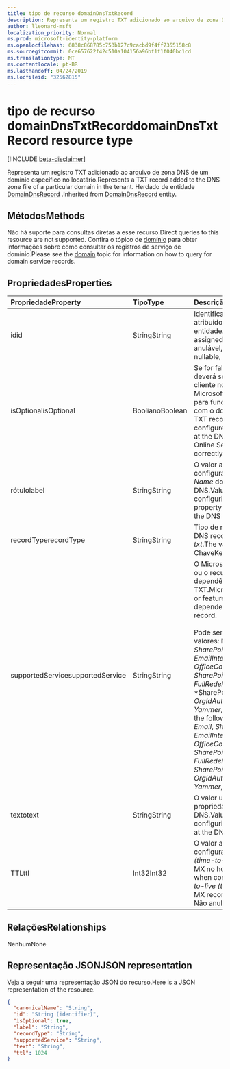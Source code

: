 ```yaml
---
title: tipo de recurso domainDnsTxtRecord
description: Representa um registro TXT adicionado ao arquivo de zona DNS de um domínio específico no locatário. Herdado de entidade DomainDnsRecord.
author: lleonard-msft
localization_priority: Normal
ms.prod: microsoft-identity-platform
ms.openlocfilehash: 6838c868785c753b127c9cacbd9f4ff7355158c8
ms.sourcegitcommit: 0ce657622f42c510a104156a96bf1f1f040bc1cd
ms.translationtype: MT
ms.contentlocale: pt-BR
ms.lasthandoff: 04/24/2019
ms.locfileid: "32562815"
---
```

# <a name="domaindnstxtrecord-resource-type"></a><span data-ttu-id="501b4-104">tipo de recurso domainDnsTxtRecord</span><span class="sxs-lookup"><span data-stu-id="501b4-104">domainDnsTxtRecord resource type</span></span>

[!INCLUDE [beta-disclaimer](../../includes/beta-disclaimer.md)]

<span data-ttu-id="501b4-105">Representa um registro TXT adicionado ao arquivo de zona DNS de um domínio específico no locatário.</span><span class="sxs-lookup"><span data-stu-id="501b4-105">Represents a TXT record added to the DNS zone file of a particular domain in the tenant.</span></span> <span data-ttu-id="501b4-106">Herdado de entidade [DomainDnsRecord](domaindnsrecord.md) .</span><span class="sxs-lookup"><span data-stu-id="501b4-106">Inherited from [DomainDnsRecord](domaindnsrecord.md) entity.</span></span>

## <a name="methods"></a><span data-ttu-id="501b4-107">Métodos</span><span class="sxs-lookup"><span data-stu-id="501b4-107">Methods</span></span>
<span data-ttu-id="501b4-108">Não há suporte para consultas diretas a esse recurso.</span><span class="sxs-lookup"><span data-stu-id="501b4-108">Direct queries to this resource are not supported.</span></span> <span data-ttu-id="501b4-109">Confira o tópico de [domínio](domain.md) para obter informações sobre como consultar os registros de serviço de domínio.</span><span class="sxs-lookup"><span data-stu-id="501b4-109">Please see the [domain](domain.md) topic for information on how to query for domain service records.</span></span>

## <a name="properties"></a><span data-ttu-id="501b4-110">Propriedades</span><span class="sxs-lookup"><span data-stu-id="501b4-110">Properties</span></span>
| <span data-ttu-id="501b4-111">Propriedade</span><span class="sxs-lookup"><span data-stu-id="501b4-111">Property</span></span>     | <span data-ttu-id="501b4-112">Tipo</span><span class="sxs-lookup"><span data-stu-id="501b4-112">Type</span></span>   |<span data-ttu-id="501b4-113">Descrição</span><span class="sxs-lookup"><span data-stu-id="501b4-113">Description</span></span>|
|:---------------|:--------|:----------|
|<span data-ttu-id="501b4-114">id</span><span class="sxs-lookup"><span data-stu-id="501b4-114">id</span></span>|<span data-ttu-id="501b4-115">String</span><span class="sxs-lookup"><span data-stu-id="501b4-115">String</span></span>| <span data-ttu-id="501b4-116">Identificador exclusivo atribuído a esta entidade.</span><span class="sxs-lookup"><span data-stu-id="501b4-116">Unique identifier assigned to this entity.</span></span> <span data-ttu-id="501b4-117">Não anulável, somente leitura.</span><span class="sxs-lookup"><span data-stu-id="501b4-117">Not nullable, Read-only.</span></span> |
|<span data-ttu-id="501b4-118">isOptional</span><span class="sxs-lookup"><span data-stu-id="501b4-118">isOptional</span></span>|<span data-ttu-id="501b4-119">Booliano</span><span class="sxs-lookup"><span data-stu-id="501b4-119">Boolean</span></span>| <span data-ttu-id="501b4-120">Se for falso, o registro TXT deverá ser configurado pelo cliente no host DNS do Microsoft Online Services para funcionar corretamente com o domínio.</span><span class="sxs-lookup"><span data-stu-id="501b4-120">If false, the TXT record must be configured by the customer at the DNS host for Microsoft Online Services to operate correctly with the domain.</span></span> |
|<span data-ttu-id="501b4-121">rótulo</span><span class="sxs-lookup"><span data-stu-id="501b4-121">label</span></span>|<span data-ttu-id="501b4-122">String</span><span class="sxs-lookup"><span data-stu-id="501b4-122">String</span></span>| <span data-ttu-id="501b4-123">O valor a ser usado ao configurar a propriedade *Name* do registro txt no host DNS.</span><span class="sxs-lookup"><span data-stu-id="501b4-123">Value to use when configuring the *name* property of the TXT record at the DNS host.</span></span>|
|<span data-ttu-id="501b4-124">recordType</span><span class="sxs-lookup"><span data-stu-id="501b4-124">recordType</span></span>|<span data-ttu-id="501b4-125">String</span><span class="sxs-lookup"><span data-stu-id="501b4-125">String</span></span>| <span data-ttu-id="501b4-126">Tipo de registro DNS.</span><span class="sxs-lookup"><span data-stu-id="501b4-126">Type of DNS record.</span></span> <span data-ttu-id="501b4-127">O valor é sempre *txt*.</span><span class="sxs-lookup"><span data-stu-id="501b4-127">The value is always *Txt*.</span></span> <span data-ttu-id="501b4-128">Chave</span><span class="sxs-lookup"><span data-stu-id="501b4-128">Key</span></span> |
|<span data-ttu-id="501b4-129">supportedService</span><span class="sxs-lookup"><span data-stu-id="501b4-129">supportedService</span></span>|<span data-ttu-id="501b4-130">String</span><span class="sxs-lookup"><span data-stu-id="501b4-130">String</span></span>| <span data-ttu-id="501b4-131">O Microsoft Online Services ou o recurso que tem uma dependência neste registro TXT.</span><span class="sxs-lookup"><span data-stu-id="501b4-131">Microsoft Online Service or feature that has a dependency on this TXT record.</span></span></br></br><span data-ttu-id="501b4-132">Pode ser um dos seguintes valores: **NULL**, *email*, *SharePoint*, *EmailInternalRelayOnly*, *OfficeCommunicationsOnline*, *SharePointDefaultDomain*, *FullRedelegation*, \*SharePointPublic \*, *OrgIdAuthentication*, *Yammer*, *Intune*</span><span class="sxs-lookup"><span data-stu-id="501b4-132">Can be one of the following values: **null**, *Email*, *Sharepoint*, *EmailInternalRelayOnly*, *OfficeCommunicationsOnline*, *SharePointDefaultDomain*, *FullRedelegation*, *SharePointPublic*, *OrgIdAuthentication*, *Yammer*, *Intune*</span></span> |
|<span data-ttu-id="501b4-133">texto</span><span class="sxs-lookup"><span data-stu-id="501b4-133">text</span></span>|<span data-ttu-id="501b4-134">String</span><span class="sxs-lookup"><span data-stu-id="501b4-134">String</span></span>| <span data-ttu-id="501b4-135">O valor usado ao configurar a propriedade *Text* no host DNS.</span><span class="sxs-lookup"><span data-stu-id="501b4-135">Value used when configuring the *text* property at the DNS host.</span></span> |
|<span data-ttu-id="501b4-136">TTL</span><span class="sxs-lookup"><span data-stu-id="501b4-136">ttl</span></span>|<span data-ttu-id="501b4-137">Int32</span><span class="sxs-lookup"><span data-stu-id="501b4-137">Int32</span></span>| <span data-ttu-id="501b4-138">O valor a ser usado ao configurar a propriedade *TTL (time-to-Live)* do registro MX no host DNS.</span><span class="sxs-lookup"><span data-stu-id="501b4-138">Value to use when configuring the *time-to-live (ttl)* property of the MX record at the DNS host.</span></span> <span data-ttu-id="501b4-139">Não anulável</span><span class="sxs-lookup"><span data-stu-id="501b4-139">Not nullable</span></span> |

## <a name="relationships"></a><span data-ttu-id="501b4-140">Relações</span><span class="sxs-lookup"><span data-stu-id="501b4-140">Relationships</span></span>
<span data-ttu-id="501b4-141">Nenhum</span><span class="sxs-lookup"><span data-stu-id="501b4-141">None</span></span>


## <a name="json-representation"></a><span data-ttu-id="501b4-142">Representação JSON</span><span class="sxs-lookup"><span data-stu-id="501b4-142">JSON representation</span></span>
<span data-ttu-id="501b4-143">Veja a seguir uma representação JSON do recurso.</span><span class="sxs-lookup"><span data-stu-id="501b4-143">Here is a JSON representation of the resource.</span></span>

<!-- {
  "blockType": "resource",
  "optionalProperties": [

  ],
  "@odata.type": "microsoft.graph.domainDnsTxtRecord"
}-->

```json
{
  "canonicalName": "String",
  "id": "String (identifier)",
  "isOptional": true,
  "label": "String",
  "recordType": "String",
  "supportedService": "String",
  "text": "String",
  "ttl": 1024
}

```

<!-- uuid: 8fcb5dbc-d5aa-4681-8e31-b001d5168d79
2015-10-25 14:57:30 UTC -->
<!--
{
  "type": "#page.annotation",
  "description": "domainDnsTxtRecord resource",
  "keywords": "",
  "section": "documentation",
  "tocPath": "",
  "suppressions": []
}
-->
